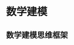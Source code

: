 # 数学建模

## 数学建模思维框架

<iframe :src="$withBase('/markmap/math.html')" width="100%" height="800" frameborder="0" scrolling="Yes" leftmargin="0" topmargin="0"></iframe>


